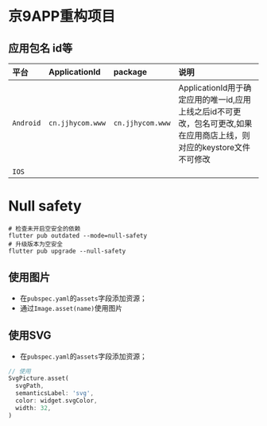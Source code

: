 # 京9APP重构项目

## 应用包名 id等
| 平台      | ApplicationId    | package          | 说明                                                                                                                  |
| :-------- | :--------------- | :--------------- | :-------------------------------------------------------------------------------------------------------------------- |
| `Android` | `cn.jjhycom.www` | `cn.jjhycom.www` | ApplicationId用于确定应用的唯一id,应用上线之后id不可更改，包名可更改,如果在应用商店上线，则对应的keystore文件不可修改 |
| `IOS`     |                  |                  |                                                                                                                       |

# Null safety
```shell
# 检查未开启空安全的依赖
flutter pub outdated --mode=null-safety
# 升级版本为空安全 
flutter pub upgrade --null-safety
```

## 使用图片

+ 在`pubspec.yaml`的`assets`字段添加资源；
+ 通过`Image.asset(name)`使用图片
## 使用SVG

+ 在`pubspec.yaml`的`assets`字段添加资源；
```dart
// 使用
SvgPicture.asset(
  svgPath,
  semanticsLabel: 'svg',
  color: widget.svgColor,
  width: 32,
)
```
